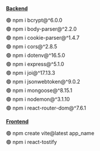<b><u>Backend</u></b><br>

🟢 npm i bcrypt@^6.0.0 <br>
🟢 npm i body-parser@^2.2.0 <br>
🟢 npm i cookie-parser@^1.4.7 <br>
🟢 npm i cors@^2.8.5 <br>
🟢 npm i dotenv@^16.5.0 <br>
🟢 npm i express@^5.1.0 <br>
🟢 npm i joi@^17.13.3 <br>
🟢 npm i jsonwebtoken@^9.0.2 <br>
🟢 npm i mongoose@^8.15.1 <br>
🟢 npm i nodemon@^3.1.10 <br>
🟢 npm i react-router-dom@^7.6.1 <br>

<b><u>Frontend</u></b><br>

🟢 npm create vite@latest app_name <br>
🟢 npm i react-tostify <br>
